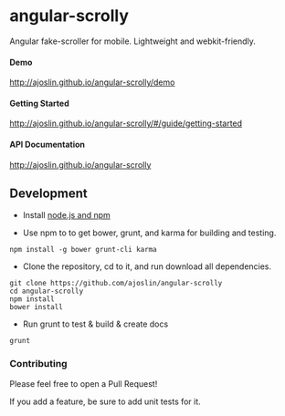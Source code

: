 angular-scrolly
===============

Angular fake-scroller for mobile.  Lightweight and webkit-friendly.

#### Demo
http://ajoslin.github.io/angular-scrolly/demo

#### Getting Started
http://ajoslin.github.io/angular-scrolly/#/guide/getting-started

#### API Documentation
http://ajoslin.github.io/angular-scrolly


Development
-----------

- Install [node.js and npm](http://nodejs.org)

- Use npm to to get bower, grunt, and karma for building and testing.

```
npm install -g bower grunt-cli karma
```

- Clone the repository, cd to it, and run download all dependencies.

```
git clone https://github.com/ajoslin/angular-scrolly
cd angular-scrolly
npm install
bower install
```

- Run grunt to test & build & create docs

```
grunt
```

### Contributing

Please feel free to open a Pull Request!

If you add a feature, be sure to add unit tests for it.
